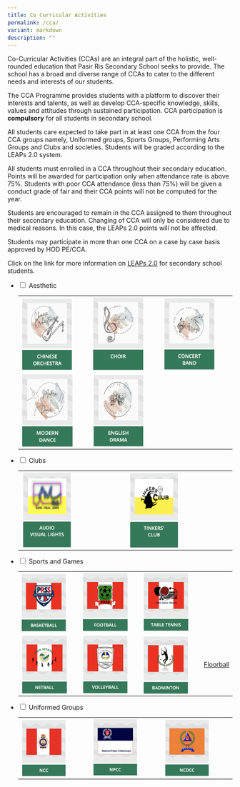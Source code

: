 ```yaml
---
title: Co Curricular Activities
permalink: /cca/
variant: markdown
description: ""
---
```

Co-Curricular Activities (CCAs) are an integral part of the holistic, well-rounded education that Pasir Ris Secondary School seeks to provide. The school has a broad and diverse range of CCAs to cater to the different needs and interests of our students.

The CCA Programme provides students with a platform to discover their interests and talents, as well as develop CCA-specific knowledge, skills, values and attitudes through sustained participation. CCA participation is **compulsory** for all students in secondary school. 

All students care expected to take part in at least one CCA from the four CCA groups namely, Uniformed groups, Sports Groups, Performing Arts Groups and Clubs and societies. Students will be graded according to the LEAPs 2.0 system.

All students must enrolled in a CCA throughout their secondary education. Points will be awarded for participation only when attendance rate is above 75%. Students with poor CCA attendance (less than 75%) will be given a conduct grade of fair and their CCA points will not be computed for the year.
 
Students are encouraged to remain in the CCA assigned to them throughout their secondary education. Changing of CCA will only be considered due to medical reasons. In this case, the LEAPs 2.0 points will not be affected.

Students may participate in more than one CCA on a case by case basis approved by HOD PE/CCA.

Click on the link for more information on&nbsp;[LEAPs 2.0](https://www.moe.gov.sg/education-in-sg/our-programmes/cca/leaps2-0) for secondary school students.

<ul class="jekyllcodex_accordion">
  
<li><input type="checkbox" id="accordion1">  
<label for="accordion1">Aesthetic</label><div>  
<p>
</p><p></p><table><tbody><tr><td>
<a href="/cca/Aesthetic/Chinese-Orchestra/"><img src="/images/ChineseOrchestra.png" style="width:80%;float:left"></a></td>
	<td><a href="/cca/Aesthetic/Choir/"><img src="/images/Choir.png" style="width:80%;float:left"></a></td>		 
<td><a href="/cca/Aesthetic/Concert-Band/"><img src="/images/ConcertBand.png" style="width:80%;float:left"></a></td></tr><tr>		 
<td><a href="/cca/Aesthetic/Modern-Dance/"><img src="/images/ModernDance.png" style="width:80%;float:left"></a></td>		 
<td><a href="/cca/Aesthetic/English-Drama/"><img src="/images/EnglishDrama.png" style="width:80%;float:left"></a></td>
</tr></tbody></table><p></p></div></li>  	

<li><input type="checkbox" id="accordion2">  
<label for="accordion2">Clubs</label><div>  
<p>
	</p><p></p><p>
	</p><table>
<tbody><tr><td>
	<a href="/cca/Club/Tinkers-Club/"><img src="/images/audio.png" style="width:50%;float:left"></a></td>
<td><a href="/cca/Club/Audio-Visual-Lights/"><img src="/images/tinkersclub.png" style="width:50%;float:left"></a></td>
</tr></tbody></table></div></li>
	
<li><input type="checkbox" id="accordion3">  
<label for="accordion3">Sports and Games</label><div>  
<p><table><tbody><tr>
<td><a href="/cca/Sports-and-Games/Basketball/"><img src="/images/basket.png" style="width:85%;float:left"></a></td>
<td><a href="/cca/Sports-and-Games/Football"><img src="/images/football.png" style="width:85%;float:left"></a></td>
<td><a href="/cca/Sports-and-Games/Table-Tennis/"><img src="/images/tabletennis.png" style="width:85%;float:left"></a></td></tr><tr>
<td><a href="/cca/Sports-and-Games/Netball/"><img src="/images/netball.png" style="width:85%;float:left"></a></td>
<td><a href="/cca/Sports-and-Games/Volleyball/"><img src="/images/volleyb.png" style="width:85%;float:left"></a></td>
<td><a href="/cca/Sports-and-Games/Badminton/"><img src="/images/badminton.png" style="width:85%;float:left"></a></td><td><a href="/cca/sports-groups/floorball/">Floorball</a></td>
</tr></tbody></table></p></div></li>
	
<li><input type="checkbox" id="accordion4">  
<label for="accordion4">Uniformed Groups</label><div>  
<p><table><tbody>
<tr><td><a alt="National Cadet Corps" href="/cca/Uniformed-Groups/National-Cadet-Corps/"><img src="/images/ncclogo.png" style="width:70%;float:left"></a></td>
<td><a alt="National Police Cadet Corps" href="/cca/Uniformed-Groups/National-Police-Cadet-Corps"><img src="/images/npcclogo.png" style="width:70%;float:left"></a></td>
<td><a alt="National Civil Defence Cadet Corps" href="/cca/Uniformed-Groups/National-Civil-Defence-Cadet-Corps/"><img src="/images/ncdcclogo.png" style="width:70%;float:left"></a></td>
</tr></tbody></table></p></div></li></ul>